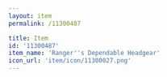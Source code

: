 ```yaml
---
layout: item
permalink: /11300487

title: Item
id: '11300487'
item_name: 'Ranger''s Dependable Headgear'
icon_url: 'item/icon/11300027.png'
---
```

